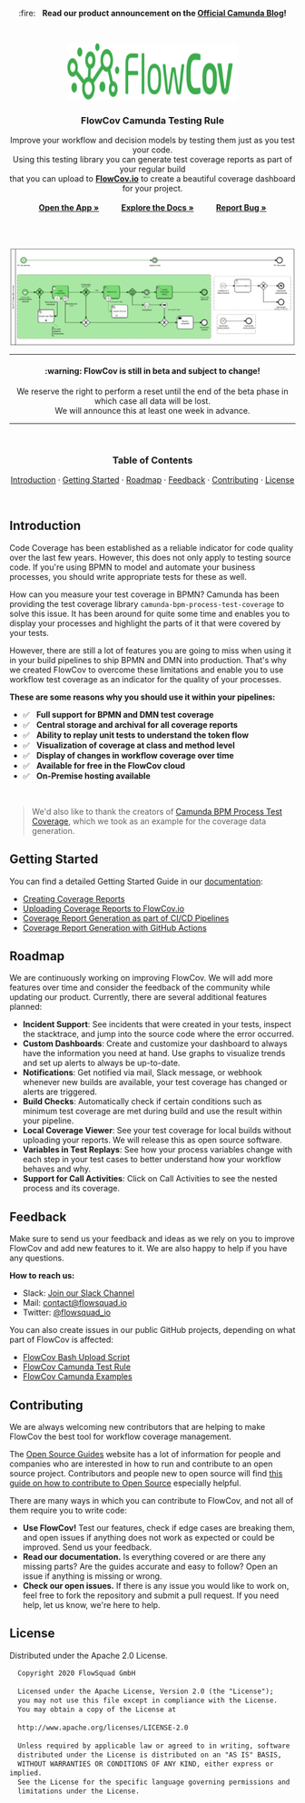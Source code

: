 <p align="center">
    :fire: &nbsp; <b>Read our product announcement on the <a href="https://camunda.com/blog/2020/09/traceable-test-coverage-for-all-process-stakeholders/">Official Camunda Blog</a>!</b>
</p>

<br />

<p align="center">
  <img src="img/flowcov.svg" alt="Logo" width="300" height="100">
</p>

<h3 align="center">FlowCov Camunda Testing Rule</h3>
  
<p align="center">
  Improve your workflow and decision models by testing them just as you test your code. 
  <br />
  Using this testing library you can generate test coverage reports as part of your regular build<br />
  that you can upload to <b><a href="https://flowcov.io">FlowCov.io</a></b> to create a beautiful coverage dashboard for your project.
  <br />
  <br />
  <a href="https://app.flowcov.io"><b>Open the App »</b></a>
  &nbsp;&nbsp;&nbsp;&nbsp;&nbsp;&nbsp;&nbsp;&nbsp;
  <a href="https://docs.flowcov.io"><b>Explore the Docs »</b></a>
  &nbsp;&nbsp;&nbsp;&nbsp;&nbsp;&nbsp;&nbsp;&nbsp;
  <a href="https://github.com/FlowSquad/flowcov-camunda/issues"><b>Report Bug »</b></a>
</p>

<br />
<br />

<p align="center">
    <img src="img/app.png" alt="Logo" align="center" />
</p>

---

<h4 align="center">:warning: FlowCov is still in beta and subject to change!</h4>
<p align="center">
  We reserve the right to perform a reset until the end of the beta phase in which case all data will be lost.
  <br /> 
  We will announce this at least one week in advance.
</p>

---

<br />

<h3 align="center">Table of Contents</h3>
<p align="center">
  <a href="#introduction">Introduction</a>
  ·
  <a href="#getting-started">Getting Started</a>
  ·
  <a href="#roadmap">Roadmap</a>
  ·
  <a href="#feedback">Feedback</a>
  ·
  <a href="#contributing">Contributing</a>
  ·
  <a href="#license">License</a>
</p>

<br />

## Introduction

Code Coverage has been established as a reliable indicator for code quality over the last few years. However, this does not only apply to testing source code. If you're using BPMN to model and automate your business processes, you should write appropriate tests for these as well. 

How can you measure your test coverage in BPMN? Camunda has been providing the test coverage library `camunda-bpm-process-test-coverage` to solve this issue. It has been around for quite some time and enables you to display your processes and highlight the parts of it that were covered by your tests.

However, there are still a lot of features you are going to miss when using it in your build pipelines to ship BPMN and DMN into production. That's why we created FlowCov to overcome these limitations and enable you to use workflow test coverage as an indicator for the quality of your processes. 

**These are some reasons why you should use it within your pipelines:**

- :white_check_mark: &nbsp; **Full support for BPMN and DMN test coverage**
- :white_check_mark: &nbsp; **Central storage and archival for all coverage reports**
- :white_check_mark: &nbsp; **Ability to replay unit tests to understand the token flow**
- :white_check_mark: &nbsp; **Visualization of coverage at class and method level**
- :white_check_mark: &nbsp; **Display of changes in workflow coverage over time**
- :white_check_mark: &nbsp; **Available for free in the FlowCov cloud**
- :white_check_mark: &nbsp; **On-Premise hosting available**

<br />

> We'd also like to thank the creators of [Camunda BPM Process Test Coverage](https://github.com/camunda/camunda-bpm-process-test-coverage), which we took as an example for the coverage data generation.

## Getting Started

You can find a detailed Getting Started Guide in our <a href="https://docs.flowcov.io">documentation</a>:
- <a href="https://docs.flowcov.io/getting-started/creating-reports">Creating Coverage Reports</a>
- <a href="https://docs.flowcov.io/getting-started/uploading-reports">Uploading Coverage Reports to FlowCov.io</a>
- <a href="https://docs.flowcov.io/pipeline-integration/general">Coverage Report Generation as part of CI/CD Pipelines</a>
- <a href="https://docs.flowcov.io/pipeline-integration/github-actions">Coverage Report Generation with GitHub Actions</a>

## Roadmap

We are continuously working on improving FlowCov. We will add more features over time and consider the feedback of the community while updating our product. Currently, there are several additional features planned:

- **Incident Support**: See incidents that were created in your tests, inspect the stacktrace, and jump into the source code where the error occurred. 
- **Custom Dashboards**: Create and customize your dashboard to always have the information you need at hand. Use graphs to visualize trends and set up alerts to always be up-to-date.
- **Notifications**: Get notified via mail, Slack message, or webhook whenever new builds are available, your test coverage has changed or alerts are triggered.
- **Build Checks**: Automatically check if certain conditions such as minimum test coverage are met during build and use the result within your pipeline.
- **Local Coverage Viewer**: See your test coverage for local builds without uploading your reports. We will release this as open source software.
- **Variables in Test Replays**: See how your process variables change with each step in your test cases to better understand how your workflow behaves and why.
- **Support for Call Activities**: Click on Call Activities to see the nested process and its coverage.

## Feedback

Make sure to send us your feedback and ideas as we rely on you to improve FlowCov and add new features to it. We are also happy to help if you have any questions.

**How to reach us:**

- Slack: [Join our Slack Channel](https://join.slack.com/t/flowcov/shared_invite/zt-gyh1d6d1-esd4cAZJnLuFObsiH7OCNA)
- Mail: contact@flowsquad.io
- Twitter: [@flowsquad_io](https://twitter.com/flowsquad_io)

You can also create issues in our public GitHub projects, depending on what part of FlowCov is affected:
- [FlowCov Bash Upload Script](https://github.com/FlowSquad/flowcov-bash)
- [FlowCov Camunda Test Rule](https://github.com/FlowSquad/flowcov-camunda)
- [FlowCov Camunda Examples](https://github.com/FlowSquad/flowcov-camunda-examples)

## Contributing

We are always welcoming new contributors that are helping to make FlowCov the best tool for workflow coverage management. 

The [Open Source Guides](https://opensource.guide/) website has a lot of information for people and companies who are interested in how to run and contribute to an open source project. Contributors and people new to open source will find [this guide on how to contribute to Open Source](https://opensource.guide/how-to-contribute/) especially helpful.

There are many ways in which you can contribute to FlowCov, and not all of them require you to write code:

- **Use FlowCov!** Test our features, check if edge cases are breaking them, and open issues if anything does not work as expected or could be improved. Send us your feedback.
- **Read our documentation.** Is everything covered or are there any missing parts? Are the guides accurate and easy to follow? Open an issue if anything is missing or wrong.
- **Check our open issues.** If there is any issue you would like to work on, feel free to fork the repository and submit a pull request. If you need help, let us know, we're here to help.

## License

Distributed under the Apache 2.0 License.

```
  Copyright 2020 FlowSquad GmbH
  
  Licensed under the Apache License, Version 2.0 (the "License");
  you may not use this file except in compliance with the License.
  You may obtain a copy of the License at
  
  http://www.apache.org/licenses/LICENSE-2.0
  
  Unless required by applicable law or agreed to in writing, software
  distributed under the License is distributed on an "AS IS" BASIS,
  WITHOUT WARRANTIES OR CONDITIONS OF ANY KIND, either express or implied.
  See the License for the specific language governing permissions and
  limitations under the License.
```